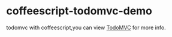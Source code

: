 coffeescript-todomvc-demo
=========================

todomvc with coffeescript,you can view [TodoMVC](https://github.com/tastejs/todomvc) for more info.